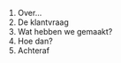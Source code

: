 <ol>
<li>Over...</li>
<li>De klantvraag</li>
<li class="highlight-blue fragment">Wat hebben we gemaakt?</li>
<li>Hoe dan?</li>
<li>Achteraf</li>
</ol>